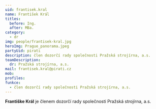 ```yaml
---
uid: frantisek.kral
name: František Král
titles:
  before: Ing.
  after: MBa.
category: 
  - dr
img: people/frantisek-kral.jpg
heroImg: Prague_panorama.jpeg
partyUid: pirati
description: člen dozorčí rady společnosti Pražská strojírna, a.s.
teamDescription:
  dr: Pražská strojírna, a.s.
mail: frantisek.kral@pirati.cz
mob:
profiles:
funkce:
  - člen dozorčí rady společnosti Pražská strojírna, a.s.
---
```


**Františke Král** je členem dozorčí rady společnosti Pražská strojírna, a.s.
